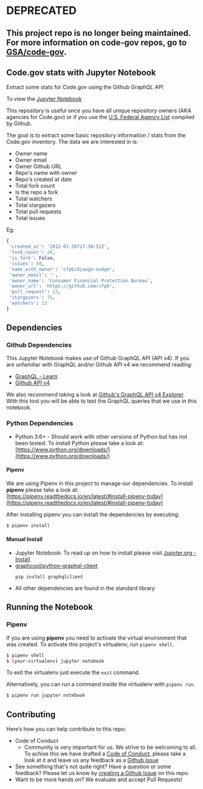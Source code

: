 # DEPRECATED 
## This project repo is no longer being maintained. For more information on code-gov repos, go to [GSA/code-gov](https://github.com/GSA/code-gov).

## Code.gov stats with Jupyter Notebook
Extract some stats for Code.gov using the Github GraphQL API

To view the [Jupyter Notebook](https://github.com/GSA/code-gov-stats-jupyter-notebook/blob/master/code-gov-github-stats.ipynb)

This repository is useful once you have all unique repository owners (AKA agencies for Code.gov) or if you use the [U.S. Federal Agency List](https://github.com/github/government.github.com/blob/gh-pages/_data/governments.yml#L621) compiled by Github.

The goal is to extract some basic repository information / stats from the Code.gov inventory. The data we are interested in is:

- Owner name
- Owner email
- Owner Github URL
- Repo's name with owner
- Repo's created at date
- Total fork count
- Is the repo a fork
- Total watchers
- Total stargazers
- Total pull requests
- Total issues

Eg.

```Python
{
 'created_at': '2012-01-26T17:30:51Z',
 'fork_count': 24,
 'is_fork': False,
 'issues': 50,
 'name_with_owner': 'cfpb/django-nudge',
 'owner_email': '',
 'owner_name': 'Consumer Financial Protection Bureau',
 'owner_url': 'https://github.com/cfpb',
 'pull_request': 13,
 'stargazers': 75,
 'watchers': 13
}
```

## Dependencies
### Github Dependencies

This Jupyter Notebook makes use of Github GraphQL API (API v4). If you are unfamiliar with GraphQL and/or Github API v4 we recommend reading:

- [GraphQL - Learn](http://graphql.org/learn/)
- [Github API v4](https://developer.github.com/v4/)

We also recommend taking a look at [Github's GraphQL API v4 Explorer](https://developer.github.com/v4/explorer/). With this tool you will be able to test the GraphQL queries that we use in this notebook.

### Python Dependencies

- Python 3.6+ - Should work with other versions of Python but has not been tested. To install Python please take a look at: [https://www.python.org/downloads/](https://www.python.org/downloads/)

#### Pipenv

We are using Pipenv in this project to manage our dependencies. To install __pipenv__ please take a look at: [https://pipenv.readthedocs.io/en/latest/#install-pipenv-today](https://pipenv.readthedocs.io/en/latest/#install-pipenv-today)

After installing pipenv you can install the dependencies by executing:

```bash
$ pipenv install
```

#### Manual Install

- Jupyter Notebook: To read up on how to install please visit [Jupyter.org - Install](http://jupyter.org/install)
- [graphcool/python-graphql-client](https://github.com/graphcool/python-graphql-client)
  ```
  pip install graphqlclient
  ```
- All other dependencies are found in the standard library

## Running the Notebook

### Pipenv

If you are using __pipenv__ you need to activate the virtual environment that was created. To activate this project's virtualenv, run `pipenv shell`.

```bash
$ pipenv shell
$ (your-virtualenv) jupyter notebook
```

To exit the virtualenv just execute the `exit` command.

Alternatively, you can run a command inside the virtualenv with `pipenv run`.

```bash
$ pipenv run jupyter notebook
```


## Contributing

Here’s how you can help contribute to this repo:

* Code of Conduct
  * Community is very important for us. We strive to be welcoming to all. To achive this we have drafted a [Code of Conduct](CODE_OF_CONDUCT.md), please take a look at it and leave us any feedback as a [Github issue](https://github.com/GSA/code-gov-stats-jupyter-notebook/issues)
* See something that's not quite right? Have a question or some feedback? Please let us know by [creating a Github Issue](https://github.com/GSA/code-gov-stats-jupyter-notebook/issues/new) on this repo.
* Want to be more hands on? We evaluate and accept Pull Requests!
